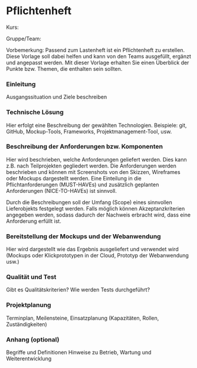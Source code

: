 # Pflichtenheft 

Kurs: 

Gruppe/Team:

Vorbemerkung: Passend zum Lastenheft ist ein Pflichtenheft zu erstellen. Diese Vorlage soll dabei helfen und kann von den Teams ausgefüllt, ergänzt und angepasst werden. Mit dieser Vorlage erhalten Sie einen Überblick der Punkte bzw. Themen, die enthalten sein sollten.

### Einleitung
Ausgangssituation und Ziele beschreiben
### Technische Lösung
Hier erfolgt eine Beschreibung der gewählten Technologien. Beispiele: git, GitHub, Mockup-Tools, Frameworks, Projektmanagement-Tool, usw.
### Beschreibung der Anforderungen bzw. Komponenten
Hier wird beschrieben, welche Anforderungen geliefert werden. Dies kann z.B. nach Teilprojekten gegliedert werden. Die Anforderungen werden beschrieben und können mit Screenshots von den Skizzen, Wireframes oder Mockups dargestellt werden. Eine Einteilung in die Pflichtanforderungen (MUST-HAVEs) und zusätzlich geplanten Anforderungen (NICE-TO-HAVEs) ist sinnvoll.

Durch die Beschreibungen soll der Umfang (Scope) eines sinnvollen Lieferobjekts festgelegt werden. Falls möglich können Akzeptanzkriterien angegeben werden, sodass dadurch der Nachweis erbracht wird, dass eine Anforderung erfüllt ist.
### Bereitstellung der Mockups und der Webanwendung 
Hier wird dargestellt wie das Ergebnis ausgeliefert und verwendet wird (Mockups oder Klickprototypen in der Cloud, Prototyp der Webanwendung usw.)
### Qualität und Test 
Gibt es Qualitätskriterien? Wie werden Tests durchgeführt?
### Projektplanung
Terminplan, Meilensteine, Einsatzplanung (Kapazitäten, Rollen, Zuständigkeiten)
### Anhang (optional)
Begriffe und Definitionen
Hinweise zu Betrieb, Wartung und Weiterentwicklung
